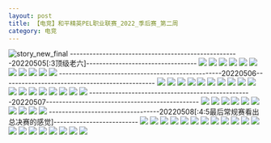 ```yaml
---
layout: post
title: 【电竞】和平精英PEL职业联赛_2022_季后赛_第二周
category: 电竞
---
```

![story_new_final](http://s1r3itzmh.hd-bkt.clouddn.com/img/story_new_final_0322.png)
----------------------------------------------------20220505[:3顶级老六]----------------------------------
![](http://s1r2k4uc5.hd-bkt.clouddn.com/img/pel-220505-1.jpg)
![](http://s1r2k4uc5.hd-bkt.clouddn.com/img/pel-220505-2.jpg)
![](http://s1r2k4uc5.hd-bkt.clouddn.com/img/pel-220505-3.jpg)
![](http://s1r2k4uc5.hd-bkt.clouddn.com/img/pel-220505-4.jpg)
![](http://s1r2k4uc5.hd-bkt.clouddn.com/img/pel-220505-10.jpg)
![](http://s1r2k4uc5.hd-bkt.clouddn.com/img/pel-220505-11.jpg)
![](http://s1r2k4uc5.hd-bkt.clouddn.com/img/pel-220505-5.jpg)
![](http://s1r2k4uc5.hd-bkt.clouddn.com/img/pel-220505-6.jpg)
![](http://s1r2k4uc5.hd-bkt.clouddn.com/img/pel-220505-7.jpg)
![](http://s1r2k4uc5.hd-bkt.clouddn.com/img/pel-220505-8.jpg)
![](http://s1r2k4uc5.hd-bkt.clouddn.com/img/pel-220505-9.jpg)
--------------------------------------------------20220506-----------------------------------------------
![](http://s1r2k4uc5.hd-bkt.clouddn.com/img/pel-220506-new-1.jpg)
![](http://s1r2k4uc5.hd-bkt.clouddn.com/img/pel-220506-new-2.jpg)
![](http://s1r2k4uc5.hd-bkt.clouddn.com/img/pel-220506-new-3.jpg)
![](http://s1r2k4uc5.hd-bkt.clouddn.com/img/pel-220506-new-4.jpg)
![](http://s1r2k4uc5.hd-bkt.clouddn.com/img/pel-220506-new-5.jpg)
![](http://s1r2k4uc5.hd-bkt.clouddn.com/img/pel-220506-4.jpg)
![](http://s1r2k4uc5.hd-bkt.clouddn.com/img/pel-220506-7.jpg)
![](http://s1r2k4uc5.hd-bkt.clouddn.com/img/pel-220506-1.jpg)
![](http://s1r2k4uc5.hd-bkt.clouddn.com/img/pel-220506-2.jpg)
![](http://s1r2k4uc5.hd-bkt.clouddn.com/img/pel-220506-3.jpg)
![](http://s1r2k4uc5.hd-bkt.clouddn.com/img/pel-220506-5.jpg)
![](http://s1r2k4uc5.hd-bkt.clouddn.com/img/pel-220506-6.jpg)
![](http://s1r2k4uc5.hd-bkt.clouddn.com/img/pel-220506-8.jpg)
![](http://s1r2k4uc5.hd-bkt.clouddn.com/img/pel-220506-9.jpg)
![](http://s1r2k4uc5.hd-bkt.clouddn.com/img/pel-220506-10.jpg)
![](http://s1r2k4uc5.hd-bkt.clouddn.com/img/pel-220506-14.jpg)
![](http://s1r2k4uc5.hd-bkt.clouddn.com/img/pel-220506-12.jpg)
![](http://s1r2k4uc5.hd-bkt.clouddn.com/img/pel-220506-13.jpg)
--------------------------------------------------20220507-----------------------------------------------
![](http://s1r2k4uc5.hd-bkt.clouddn.com/img/pel-220507-10.jpg)
![](http://s1r2k4uc5.hd-bkt.clouddn.com/img/pel-220507-9.jpg)
![](http://s1r2k4uc5.hd-bkt.clouddn.com/img/pel-220507-8.jpg)
![](http://s1r2k4uc5.hd-bkt.clouddn.com/img/pel-220507-7.jpg)
![](http://s1r2k4uc5.hd-bkt.clouddn.com/img/pel-220507-6.jpg)
![](http://s1r2k4uc5.hd-bkt.clouddn.com/img/pel-220507-5.jpg)
![](http://s1r2k4uc5.hd-bkt.clouddn.com/img/pel-220507-4.jpg)
![](http://s1r2k4uc5.hd-bkt.clouddn.com/img/pel-220507-3.jpg)
![](http://s1r2k4uc5.hd-bkt.clouddn.com/img/pel-220507-2.jpg)
![](http://s1r2k4uc5.hd-bkt.clouddn.com/img/pel-220507-1.jpg)
----------------------------------20220508[:4:5最后常规赛看出总决赛的感觉]--------------------------
![](http://s1r2k4uc5.hd-bkt.clouddn.com/img/pel-220508-1.jpg)
![](http://s1r2k4uc5.hd-bkt.clouddn.com/img/pel-220508-2.jpg)
![](http://s1r2k4uc5.hd-bkt.clouddn.com/img/pel-220508-3.jpg)
![](http://s1r2k4uc5.hd-bkt.clouddn.com/img/pel-220508-4.jpg)
![](http://s1r2k4uc5.hd-bkt.clouddn.com/img/pel-220508-5.jpg)
![](http://s1r2k4uc5.hd-bkt.clouddn.com/img/pel-220508-6.jpg)
![](http://s1r2k4uc5.hd-bkt.clouddn.com/img/pel-220508-7.jpg)
![](http://s1r2k4uc5.hd-bkt.clouddn.com/img/pel-220508-8.jpg)
![](http://s1r2k4uc5.hd-bkt.clouddn.com/img/pel-220508-9.jpg)
![](http://s1r2k4uc5.hd-bkt.clouddn.com/img/pel-220508-10.jpg)
![](http://s1r2k4uc5.hd-bkt.clouddn.com/img/pel-220508-11.jpg)
![](http://s1r2k4uc5.hd-bkt.clouddn.com/img/pel-220508-12.jpg)
![](http://s1r2k4uc5.hd-bkt.clouddn.com/img/pel-220508-13.jpg)
![](http://s1r2k4uc5.hd-bkt.clouddn.com/img/pel-220508-14.jpg)
![](http://s1r2k4uc5.hd-bkt.clouddn.com/img/pel-220508-15.jpg)
![](http://s1r2k4uc5.hd-bkt.clouddn.com/img/pel-220508-16.jpg)
![](http://s1r2k4uc5.hd-bkt.clouddn.com/img/pel-220508-17.jpg)
![](http://s1r2k4uc5.hd-bkt.clouddn.com/img/pel-220508-18.jpg)
![](http://s1r2k4uc5.hd-bkt.clouddn.com/img/pel-220508-19.jpg)
![](http://s1r2k4uc5.hd-bkt.clouddn.com/img/pel-220508-20.jpg)
